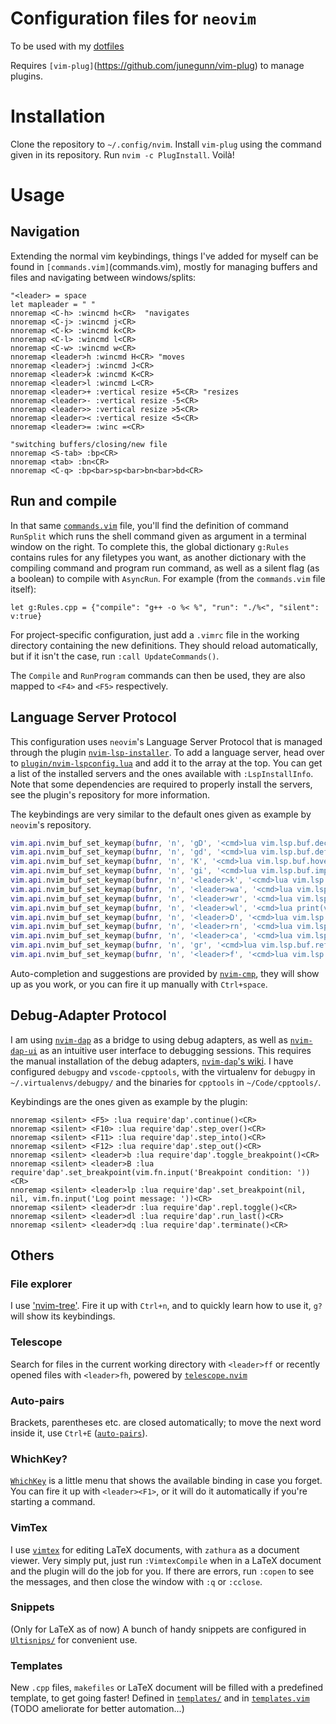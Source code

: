 # Configuration files for `neovim`

To be used with my [dotfiles](https://github.com/kiddae/dotfiles)

Requires `[vim-plug]`(https://github.com/junegunn/vim-plug) to manage plugins.

# Installation

Clone the repository to `~/.config/nvim`. Install `vim-plug` using the command given in its repository. Run `nvim -c PlugInstall`. Voilà!

# Usage

## Navigation

Extending the normal vim keybindings, things I've added for myself can be found in `[commands.vim]`(commands.vim), mostly for managing buffers and files and navigating between windows/splits:

```
"<leader> = space
let mapleader = " "
nnoremap <C-h> :wincmd h<CR>  "navigates
nnoremap <C-j> :wincmd j<CR>
nnoremap <C-k> :wincmd k<CR>
nnoremap <C-l> :wincmd l<CR>
nnoremap <C-w> :wincmd w<CR>
nnoremap <leader>h :wincmd H<CR> "moves
nnoremap <leader>j :wincmd J<CR>
nnoremap <leader>k :wincmd K<CR>
nnoremap <leader>l :wincmd L<CR>
nnoremap <leader>+ :vertical resize +5<CR> "resizes
nnoremap <leader>- :vertical resize -5<CR>
nnoremap <leader>> :vertical resize >5<CR>
nnoremap <leader>< :vertical resize <5<CR>
nnoremap <leader>= :winc =<CR>

"switching buffers/closing/new file
nnoremap <S-tab> :bp<CR>
nnoremap <tab> :bn<CR>
nnoremap <C-q> :bp<bar>sp<bar>bn<bar>bd<CR>
```

## Run and compile

In that same [`commands.vim`](commands.vim) file, you'll find the definition of command `RunSplit` which runs the shell command given as argument in a terminal window on the right. To complete this, the global dictionary `g:Rules` contains rules for any filetypes you want, as another dictionary with the compiling command and program run command, as well as a silent flag (as a boolean) to compile with `AsyncRun`. For example (from the `commands.vim` file itself):

```
let g:Rules.cpp = {"compile": "g++ -o %< %", "run": "./%<", "silent": v:true}
```

For project-specific configuration, just add a `.vimrc` file in the working directory containing the new definitions. They should reload automatically, but if it isn't the case, run `:call UpdateCommands()`.

The `Compile` and `RunProgram` commands can then be used, they are also mapped to `<F4>` and `<F5>` respectively.

## Language Server Protocol

This configuration uses `neovim`'s Language Server Protocol that is managed through the plugin [`nvim-lsp-installer`](https://github.com/williamboman/nvim-lsp-installer). To add a language server, head over to [`plugin/nvim-lspconfig.lua`](plugin/nvim-lspconfig.lua) and add it to the array at the top. You can get a list of the installed servers and the ones available with `:LspInstallInfo`. Note that some dependencies are required to properly install the servers, see the plugin's repository for more information.

The keybindings are very similar to the default ones given as example by `neovim`'s repository.

```lua
vim.api.nvim_buf_set_keymap(bufnr, 'n', 'gD', '<cmd>lua vim.lsp.buf.declaration()<CR>', opts)
vim.api.nvim_buf_set_keymap(bufnr, 'n', 'gd', '<cmd>lua vim.lsp.buf.definition()<CR>', opts)
vim.api.nvim_buf_set_keymap(bufnr, 'n', 'K', '<cmd>lua vim.lsp.buf.hover()<CR>', opts)
vim.api.nvim_buf_set_keymap(bufnr, 'n', 'gi', '<cmd>lua vim.lsp.buf.implementation()<CR>', opts)
vim.api.nvim_buf_set_keymap(bufnr, 'n', '<leader>k', '<cmd>lua vim.lsp.buf.signature_help()<CR>', opts)
vim.api.nvim_buf_set_keymap(bufnr, 'n', '<leader>wa', '<cmd>lua vim.lsp.buf.add_workspace_folder()<CR>', opts)
vim.api.nvim_buf_set_keymap(bufnr, 'n', '<leader>wr', '<cmd>lua vim.lsp.buf.remove_workspace_folder()<CR>', opts)
vim.api.nvim_buf_set_keymap(bufnr, 'n', '<leader>wl', '<cmd>lua print(vim.inspect(vim.lsp.buf.list_workspace_folders()))<CR>', opts)
vim.api.nvim_buf_set_keymap(bufnr, 'n', '<leader>D', '<cmd>lua vim.lsp.buf.type_definition()<CR>', opts)
vim.api.nvim_buf_set_keymap(bufnr, 'n', '<leader>rn', '<cmd>lua vim.lsp.buf.rename()<CR>', opts)
vim.api.nvim_buf_set_keymap(bufnr, 'n', '<leader>ca', '<cmd>lua vim.lsp.buf.code_action()<CR>', opts)
vim.api.nvim_buf_set_keymap(bufnr, 'n', 'gr', '<cmd>lua vim.lsp.buf.references()<CR>', opts)
vim.api.nvim_buf_set_keymap(bufnr, 'n', '<leader>f', '<cmd>lua vim.lsp.buf.formatting()<CR>', opts)
```

Auto-completion and suggestions are provided by [`nvim-cmp`](https://github.com/hrsh7th/nvim-cmp), they will show up as you work, or you can fire it up manually with `Ctrl+space`.

## Debug-Adapter Protocol

I am using [`nvim-dap`](https://github.com/mfussenegger/nvim-dap) as a bridge to using debug adapters, as well as [`nvim-dap-ui`](https://github.com/gcarriga/nvim-dap-ui) as an intuitive user interface to debugging sessions.
This requires the manual installation of the debug adapters, [`nvim-dap`'s wiki](https://github.com/mfussenegger/nvim-dap/wiki/Debug-Adapter-installation). I have configured `debugpy` and `vscode-cpptools`, with the virtualenv for `debugpy` in `~/.virtualenvs/debugpy/` and the binaries for `cpptools` in `~/Code/cpptools/`.

Keybindings are the ones given as example by the plugin:

```
nnoremap <silent> <F5> :lua require'dap'.continue()<CR>
nnoremap <silent> <F10> :lua require'dap'.step_over()<CR>
nnoremap <silent> <F11> :lua require'dap'.step_into()<CR>
nnoremap <silent> <F12> :lua require'dap'.step_out()<CR>
nnoremap <silent> <leader>b :lua require'dap'.toggle_breakpoint()<CR>
nnoremap <silent> <leader>B :lua require'dap'.set_breakpoint(vim.fn.input('Breakpoint condition: '))<CR>
nnoremap <silent> <leader>lp :lua require'dap'.set_breakpoint(nil, nil, vim.fn.input('Log point message: '))<CR>
nnoremap <silent> <leader>dr :lua require'dap'.repl.toggle()<CR>
nnoremap <silent> <leader>dl :lua require'dap'.run_last()<CR>
nnoremap <silent> <leader>dq :lua require'dap'.terminate()<CR>
```

## Others

### File explorer

I use ['nvim-tree'](https://github.com/kyazdani42/nvim-tree.lua). Fire it up with `Ctrl+n`, and to quickly learn how to use it, `g?` will show its keybindings.

### Telescope

Search for files in the current working directory with `<leader>ff` or recently opened files with `<leader>fh`, powered by [`telescope.nvim`](https://github.com/nvim-telescope/telescope.nvim)

### Auto-pairs

Brackets, parentheses etc. are closed automatically; to move the next word inside it, use `Ctrl+E` ([`auto-pairs`](https://github.com/jiangmiao/auto-pairs)).

### WhichKey?

[`WhichKey`](https://github.com/folke/which-key.nvim) is a little menu that shows the available binding in case you forget. You can fire it up with `<leader><F1>`, or it will do it automatically if you're starting a command.

### VimTex

I use [`vimtex`](https://github.com/lervag/vimtex) for editing LaTeX documents, with `zathura` as a document viewer. Very simply put, just run `:VimtexCompile` when in a LaTeX document and the plugin will do the job for you. If there are errors, run `:copen` to see the messages, and then close the window with `:q` or `:cclose`.

### Snippets

(Only for LaTeX as of now) A bunch of handy snippets are configured in [`Ultisnips/`](Ultisnips/) for convenient use.

### Templates

New `.cpp` files, `makefiles` or LaTeX document will be filled with a predefined template, to get going faster!
Defined in [`templates/`](templates/) and in [`templates.vim`](templates.vim) (TODO ameliorate for better automation...)

